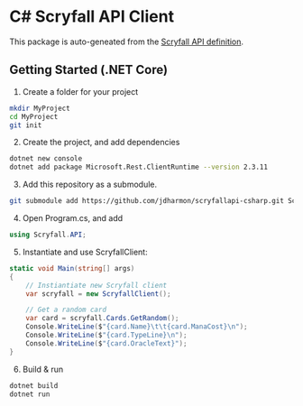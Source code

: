 # C# Scryfall API Client

This package is auto-geneated from the [Scryfall API definition](https://github.com/jdharmon/scryfallapi).

## Getting Started (.NET Core)

1. Create a folder for your project

```sh
mkdir MyProject
cd MyProject
git init
```

2. Create the project, and add dependencies

```sh
dotnet new console
dotnet add package Microsoft.Rest.ClientRuntime --version 2.3.11
```

3. Add this repository as a submodule.

```sh
git submodule add https://github.com/jdharmon/scryfallapi-csharp.git Scryfall
```

4. Open Program.cs, and add

```csharp
using Scryfall.API;
```

5. Instantiate and use ScryfallClient:

```csharp
static void Main(string[] args)
{
	// Instiantiate new Scryfall client
	var scryfall = new ScryfallClient();

	// Get a random card
	var card = scryfall.Cards.GetRandom();
	Console.WriteLine($"{card.Name}\t\t{card.ManaCost}\n");
	Console.WriteLine($"{card.TypeLine}\n");
	Console.WriteLine($"{card.OracleText}");
}
```

6. Build & run

```sh
dotnet build
dotnet run
```
